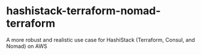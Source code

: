 # hashistack-terraform-nomad-terraform
A more robust and realistic use case for HashiStack (Terraform, Consul, and Nomad) on AWS
